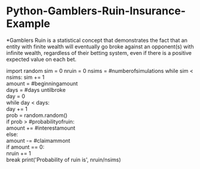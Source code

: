 # Python-Gamblers-Ruin-Insurance-Example
*Gamblers Ruin is a statistical concept that demonstrates the fact that an entity with finite wealth will eventually go broke against an opponent(s) with infinite wealth, regardless of their betting system, even if there is a positive expected value on each bet.

import random
sim = 0
nruin = 0
nsims = #numberofsimulations
while sim < nsims:
    sim += 1    
    amount = #beginningamount    
    days = #days untilbroke    
    day = 0     
    while day < days:        
        day += 1        
        prob = random.random()        
        if prob > #probabilityofruin:               
            amount += #interestamount        
        else:            
            amount -= #claimammont        
        if amount  == 0:            
            nruin += 1            
            break
print('Probability of ruin is', nruin/nsims)
